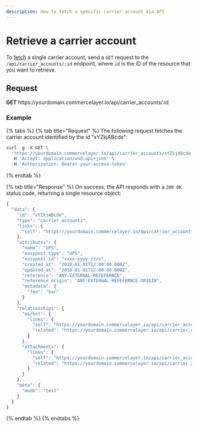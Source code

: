 ```yaml
---
description: How to fetch a specific carrier account via API
---
```


# Retrieve a carrier account

To <a href="https://docs.commercelayer.io/developers/fetching-resources" target="_blank">fetch</a> a single carrier account, send a `GET` request to the `/api/carrier_accounts/:id` endpoint, where `id` is the ID of the resource that you want to retrieve.

## Request

**GET** https://<i></i>yourdomain.commercelayer.io/api/carrier_accounts/:id

### **Example**

{% tabs %}
{% tab title="Request" %}
The following request fetches the carrier account identified by the id "xYZkjABcde":

```javascript
curl -g -X GET \
  'https://yourdomain.commercelayer.io/api/carrier_accounts/xYZkjABcde' \
  -H 'Accept: application/vnd.api+json' \
  -H 'Authorization: Bearer your-access-token'
```
{% endtab %}

{% tab title="Response" %}
On success, the API responds with a `200 OK` status code, returning a single resource object:

```javascript
{
  "data": {
    "id": "xYZkjABcde",
    "type": "carrier_accounts",
    "links": {
      "self": "https://yourdomain.commercelayer.io/api/carrier_accounts/xYZkjABcde"
    },
    "attributes": {
      "name": "UPS",
      "easypost_type": "UPS",
      "easypost_id": "xxxx-yyyy-zzzz",
      "created_at": "2018-01-01T12:00:00.000Z",
      "updated_at": "2018-01-01T12:00:00.000Z",
      "reference": "ANY-EXTERNAL-REFEFERNCE",
      "reference_origin": "ANY-EXTERNAL-REFEFERNCE-ORIGIN",
      "metadata": {
        "foo": "bar"
      }
    },
    "relationships": {
      "market": {
        "links": {
          "self": "https://yourdomain.commercelayer.io/api/carrier_accounts/xYZkjABcde/relationships/market",
          "related": "https://yourdomain.commercelayer.io/api/carrier_accounts/xYZkjABcde/market"
        }
      },
      "attachments": {
        "links": {
          "self": "https://yourdomain.commercelayer.io/api/carrier_accounts/xYZkjABcde/relationships/attachments",
          "related": "https://yourdomain.commercelayer.io/api/carrier_accounts/xYZkjABcde/attachments"
        }
      }
    },
    "meta": {
      "mode": "test"
    }
  }
}
```
{% endtab %}
{% endtabs %}

